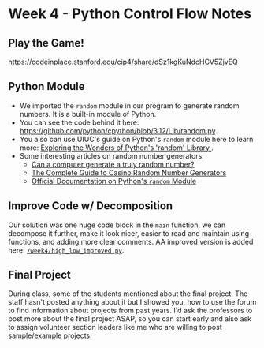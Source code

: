 # Week 4 - Python Control Flow Notes

## Play the Game!
https://codeinplace.stanford.edu/cip4/share/dSz1kgKuNdcHCV5ZjvEQ

## Python Module
- We imported the `random` module in our program to generate random numbers. It is a built-in module of Python.
- You can see the code behind it here: https://github.com/python/cpython/blob/3.12/Lib/random.py.
- You also can use UIUC's guide on Python's `random` module here to learn more: [Exploring the Wonders of Python's 'random' Library
](https://discovery.cs.illinois.edu/guides/Random-library/Exploring%20the%20Wonders%20of%20Python's%20random%20Library/).
- Some interesting articles on random number generators: 
  - [Can a computer generate a truly random number?](https://engineering.mit.edu/engage/ask-an-engineer/can-a-computer-generate-a-truly-random-number/)
  - [The Complete Guide to Casino Random Number Generators](https://casino.betmgm.com/en/blog/understanding-random-number-generators-at-casinos/)
  - [Official Documentation on Python's `random` Module](https://docs.python.org/3/library/random.html)

## Improve Code w/ Decomposition
Our solution was one huge code block in the `main` function, we can decompose it further, make it look nicer, easier to read and maintain using functions, and adding more clear comments. AA improved version is added here: [`/week4/high_low_improved.py`](/week4/high_low_improved.py). 

## Final Project
During class, some of the students mentioned about the final project. The staff hasn't posted anything about it but I showed you, how to use the forum to find information about projects from past years. I'd ask the professors to post more about the final project ASAP, so you can start early and also ask to assign volunteer section leaders like me who are willing to post sample/example projects. 

